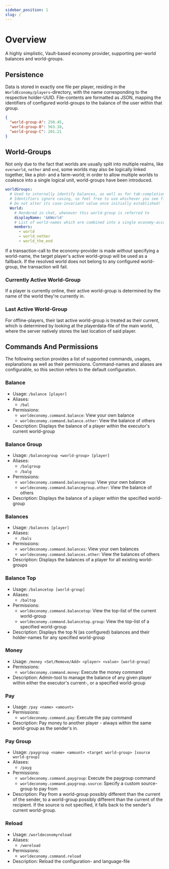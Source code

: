 ```yaml
---
sidebar_position: 1
slug: /
---
```


# Overview

A highly simplistic, Vault-based economy provider, supporting per-world balances and world-groups.

## Persistence

Data is stored in exactly one file per player, residing in the `WorldEconomy/players`-directory, with the name corresponding to the respective holder-UUID. File-contents are formatted as JSON, mapping the identifiers of configured world-groups to the balance of the user within that group.

```json
{
  "world-group-A": 250.45,
  "world-group-B": 563.18,
  "world-group-C": 201.21
}
```

## World-Groups

Not only due to the fact that worlds are usually split into multiple realms, like `overworld`, `nether` and `end`, some worlds may also be logically linked together, like a plot- and a farm-world; in order to allow multiple worlds to coalesce into a single logical unit, world-groups have been introduced.

```yaml
worldGroups:
  # Used to internally identify balances, as well as for tab-completion.
  # Identifiers ignore casing, so feel free to use whichever you see fit.
  # Do not alter its case-invariant value once initially established!
  World:
    # Rendered in chat, whenever this world-group is referred to
    displayName: '&6World'
    # List of world-names which are combined into a single economy-account per player
    members:
      - world
      - world_nether
      - world_the_end
```

If a transaction-call to the economy-provider is made *without* specifying a world-name, the target player's active world-group will be used as a fallback. If the resolved world does not belong to any configured world-group, the transaction will fail.

### Currently Active World-Group

If a player is currently online, their active world-group is determined by the name of the world they're currently in.

### Last Active World-Group

For offline-players, their last active world-group is treated as their current, which is determined by looking at the playerdata-file of the main world, where the server natively stores the last location of said player.

## Commands And Permissions

The following section provides a list of supported commands, usages, explanations as well as their permissions. Command-names and aliases are configurable, so this section refers to the default configuration.

### Balance

- Usage: `/balance [player]`
- Aliases:
  - `/bal`
- Permissions:
  - `worldeconomy.command.balance`: View your own balance
  - `worldeconomy.command.balance.other`: View the balance of others
- Description: Displays the balance of a player within the executor's current world-group

### Balance Group

- Usage: `/balancegroup <world-group> [player]`
- Aliases:
  - `/balgroup`
  - `/balg`
- Permissions:
  - `worldeconomy.command.balancegroup`: View your own balance
  - `worldeconomy.command.balancegroup.other`: View the balance of others
- Description: Displays the balance of a player within the specified world-group

### Balances

- Usage: `/balances [player]`
- Aliases:
  - `/bals`
- Permissions:
  - `worldeconomy.command.balances`: View your own balances
  - `worldeconomy.command.balances.other`: View the balances of others
- Description: Displays the balances of a player for all existing world-groups

### Balance Top

- Usage: `/balancetop [world-group]`
- Aliases:
  - `/baltop`
- Permissions:
  - `worldeconomy.command.balancetop`: View the top-list of the current world-group
  - `worldeconomy.command.balancetop.group`: View the top-list of a specified world-group
- Description: Displays the top N (as configured) balances and their holder-names for any specified world-group

### Money

- Usage: `/money <Set/Remove/Add> <player> <value> [world-group]`
- Permissions:
  - `worldeconomy.command.money`: Execute the money command
- Description: Admin-tool to manage the balance of any given player within either the executor's current-, or a specified world-group

### Pay

- Usage: `/pay <name> <amount>`
- Permissions:
  - `worldeconomy.command.pay`: Execute the pay command
- Description: Pay money to another player - always within the same world-group as the sender's in.

### Pay Group

- Usage: `/paygroup <name> <amount> <target world-group> [source world-group]`
- Aliases:
  -  `/payg`
- Permissions:
  - `worldeconomy.command.paygroup`: Execute the paygroup command
  - `worldeconomy.command.paygroup.source`: Specify a custom source-group to pay from
- Description: Pay from a world-group possibly different than the current of the sender, to a world-group possibly different than the current of the recipient. If the source is not specified, it falls back to the sender's current world-group.

### Reload

- Usage: `/worldeconomyreload`
- Aliases:
  - `/wereload`
- Permissions:
  - `worldeconomy.command.reload`
- Description: Reload the configuration- and language-file